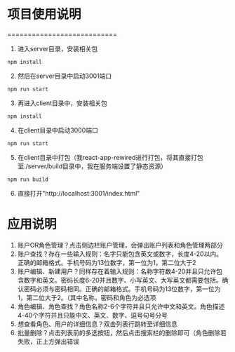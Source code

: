 # 项目使用说明
===========================
1. 进入server目录，安装相关包
```
npm install
```
2. 然后在server目录中启动3001端口
```
npm run start
```
3. 再进入client目录中，安装相关包
```
npm install
```
4. 在client目录中启动3000端口
```
npm run start
```
5. 在client目录中打包（我react-app-rewired进行打包，将其直接打包至./server/build目录中，我在服务端设置了静态资源）
```
npm run build
```
6. 直接打开"http://localhost:3001/index.html"

# 应用说明
1. 账户OR角色管理？点击侧边栏账户管理，会弹出账户列表和角色管理两部分
2. 账户查找？存在一些输入规则：名字只能包含英文或数字，长度4-20以内。正确的邮箱格式。手机号码为13位数字，第一位为1，第二位大于2
3. 账户编辑、新建用户？同样存在着输入规则：名称字符数4-20并且只允许包含数字和英文。密码长度6-20并且数字、小写英文、大写英文都需要包括。确认密码必须与密码相同。正确的邮箱格式。手机号码为13位数字，第一位为1，第二位大于2。（其中名称，密码和角色为必选项
4. 角色编辑、角色查找？角色名称2-6个字符并且只允许中文和英文。角色描述4-40个字符并且只能中文、英文、数字、逗号句号分号
5. 想查看角色、用户的详细信息？双击列表行跳转至详细信息
6. 批量删除？点击列表前的多选按钮，然后点击搜索栏的删除即可（角色删除若失败，正上方弹出错误